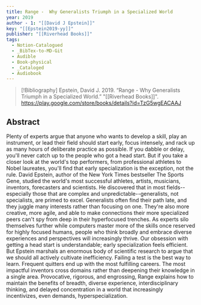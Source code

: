 ```yaml
---
title: Range -  Why Generalists Triumph in a Specialized World
year: 2019
author - 1: "[[David J Epstein]]"
key: "[[Epstein2019-yy]]"
publisher: "[[Riverhead Books]]"
tags:
  - Notion-Catalogued
  - _BibTex-to-MD-Git
  - Audible
  - Book-physical
  - _Cataloged
  - Audiobook
---
```


> [!Bibliography]
> Epstein, David J. 2019. “Range -  Why Generalists Triumph in a Specialized World.” "[[Riverhead Books]]". https://play.google.com/store/books/details?id=TzG5wgEACAAJ

## Abstract
Plenty of experts argue that anyone who wants to develop a skill, play an instrument, or lead their field should start early, focus intensely, and rack up as many hours of deliberate practice as possible. If you dabble or delay, you'll never catch up to the people who got a head start. But if you take a closer look at the world's top performers, from professional athletes to Nobel laureates, you'll find that early specialization is the exception, not the rule. David Epstein, author of the New York Times bestseller The Sports Gene, studied the world's most successful athletes, artists, musicians, inventors, forecasters and scientists. He discovered that in most fields--especially those that are complex and unpredictable--generalists, not specialists, are primed to excel. Generalists often find their path late, and they juggle many interests rather than focusing on one. They're also more creative, more agile, and able to make connections their more specialized peers can't spy from deep in their hyperfocused trenches. As experts silo themselves further while computers master more of the skills once reserved for highly focused humans, people who think broadly and embrace diverse experiences and perspectives will increasingly thrive. Our obsession with getting a head start is understandable; early specialization feels efficient. But Epstein marshals an enormous body of scientific research to argue that we should all actively cultivate inefficiency. Failing a test is the best way to learn. Frequent quitters end up with the most fulfilling careers. The most impactful inventors cross domains rather than deepening their knowledge in a single area. Provocative, rigorous, and engrossing, Range explains how to maintain the benefits of breadth, diverse experience, interdisciplinary thinking, and delayed concentration in a world that increasingly incentivizes, even demands, hyperspecialization.